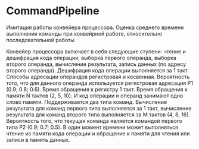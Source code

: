 # CommandPipeline
Имитация работы конвейера процессора. Оценка среднего времени выполнения команды при конвейрной работе, относительно последовательной работы

Конвейер процессора включает в себя следующие ступени: чтение и дешифрация кода операции, выборка первого операнда, выборка
второго операнда, вычисление результата, запись данных (по адресу второго операнда). Дешифрация кода операции выполняется за 1 такт. Способы адресации операндов регистровая и косвенная. Вероятность того, что для данного операнда используется регистровая адресация P1 (0.9; 0.8; 0.6). Время обращения к регистру 1 такт. 
Время обращения к памяти N тактов (2, 5, 10). И код операции и операнд занимают одно слово памяти. Поддерживается два типа команд. Вычисление результата для команд 
первого типа выполняется за 1 такт, вычисление результата для команд второго типа выполняется за M тактов (4, 8, 16). Вероятность того, что текущая команда является 
командой первого типа P2 (0.9; 0.7; 0.5). В один момент времени может выполняться чтение из памяти кода операции и обращение к памяти для чтения или записи в память 
данных.
